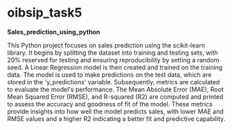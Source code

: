 # oibsip_task5
**Sales_prediction_using_python**

This Python project focuses on sales prediction using the scikit-learn library. It begins by splitting the dataset into training and testing sets, with 20% reserved for testing and ensuring reproducibility by setting a random seed. 
A Linear Regression model is then created and trained on the training data. The model is used to make predictions on the test data, which are stored in the 'y_predictions' variable. Subsequently, metrics are calculated to evaluate the model's performance. 
The Mean Absolute Error (MAE), Root Mean Squared Error (RMSE), and R-squared (R2) are computed and printed to assess the accuracy and goodness of fit of the model. 
These metrics provide insights into how well the model predicts sales, with lower MAE and RMSE values and a higher R2 indicating a better fit and predictive capability.
